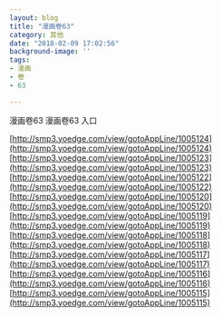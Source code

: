 ```yaml
---
layout: blog
title: "漫画卷63"
category: 其他
date: "2018-02-09 17:02:56"
background-image: ''
tags:
- 漫画
- 卷
- 63

---
```

漫画卷63
漫画卷63
入口

[http://smp3.yoedge.com/view/gotoAppLine/1005124](http://smp3.yoedge.com/view/gotoAppLine/1005124)
[http://smp3.yoedge.com/view/gotoAppLine/1005123](http://smp3.yoedge.com/view/gotoAppLine/1005123)
[http://smp3.yoedge.com/view/gotoAppLine/1005122](http://smp3.yoedge.com/view/gotoAppLine/1005122)
[http://smp3.yoedge.com/view/gotoAppLine/1005120](http://smp3.yoedge.com/view/gotoAppLine/1005120)
[http://smp3.yoedge.com/view/gotoAppLine/1005119](http://smp3.yoedge.com/view/gotoAppLine/1005119)
[http://smp3.yoedge.com/view/gotoAppLine/1005118](http://smp3.yoedge.com/view/gotoAppLine/1005118)
[http://smp3.yoedge.com/view/gotoAppLine/1005117](http://smp3.yoedge.com/view/gotoAppLine/1005117)
[http://smp3.yoedge.com/view/gotoAppLine/1005116](http://smp3.yoedge.com/view/gotoAppLine/1005116)
[http://smp3.yoedge.com/view/gotoAppLine/1005115](http://smp3.yoedge.com/view/gotoAppLine/1005115)

        

